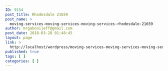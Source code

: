 ```yaml
---
ID: 9154
post_title: Rhodesdale 21659
post_name: >
  moving-services-moving-services-moving-services-rhodesdale-21659
author: mrgabonijeff@gmail.com
post_date: 2018-03-28 01:48:45
layout: page
link: >
  http://localhost/wordpress/moving-services-moving-services-moving-services-rhodesdale-21659/
published: true
tags: [ ]
categories: [ ]
---
```

